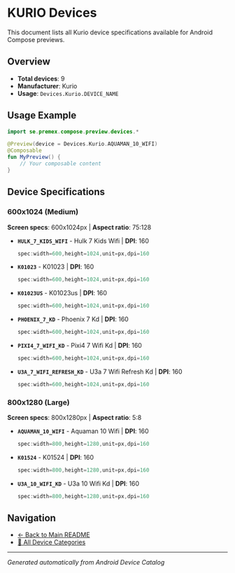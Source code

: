 # KURIO Devices

This document lists all Kurio device specifications available for Android Compose previews.

## Overview

- **Total devices**: 9
- **Manufacturer**: Kurio
- **Usage**: `Devices.Kurio.DEVICE_NAME`

## Usage Example

```kotlin
import se.premex.compose.preview.devices.*

@Preview(device = Devices.Kurio.AQUAMAN_10_WIFI)
@Composable
fun MyPreview() {
    // Your composable content
}
```

## Device Specifications

### 600x1024 (Medium)

**Screen specs**: 600x1024px | **Aspect ratio**: 75:128

- **`HULK_7_KIDS_WIFI`** - Hulk 7 Kids Wifi | **DPI**: 160
  ```kotlin
  spec:width=600,height=1024,unit=px,dpi=160
  ```

- **`K01023`** - K01023 | **DPI**: 160
  ```kotlin
  spec:width=600,height=1024,unit=px,dpi=160
  ```

- **`K01023US`** - K01023us | **DPI**: 160
  ```kotlin
  spec:width=600,height=1024,unit=px,dpi=160
  ```

- **`PHOENIX_7_KD`** - Phoenix 7 Kd | **DPI**: 160
  ```kotlin
  spec:width=600,height=1024,unit=px,dpi=160
  ```

- **`PIXI4_7_WIFI_KD`** - Pixi4 7 Wifi Kd | **DPI**: 160
  ```kotlin
  spec:width=600,height=1024,unit=px,dpi=160
  ```

- **`U3A_7_WIFI_REFRESH_KD`** - U3a 7 Wifi Refresh Kd | **DPI**: 160
  ```kotlin
  spec:width=600,height=1024,unit=px,dpi=160
  ```

### 800x1280 (Large)

**Screen specs**: 800x1280px | **Aspect ratio**: 5:8

- **`AQUAMAN_10_WIFI`** - Aquaman 10 Wifi | **DPI**: 160
  ```kotlin
  spec:width=800,height=1280,unit=px,dpi=160
  ```

- **`K01524`** - K01524 | **DPI**: 160
  ```kotlin
  spec:width=800,height=1280,unit=px,dpi=160
  ```

- **`U3A_10_WIFI_KD`** - U3a 10 Wifi Kd | **DPI**: 160
  ```kotlin
  spec:width=800,height=1280,unit=px,dpi=160
  ```

## Navigation

- [← Back to Main README](../../README.md)
- [📱 All Device Categories](../README.md)

---
*Generated automatically from Android Device Catalog*
